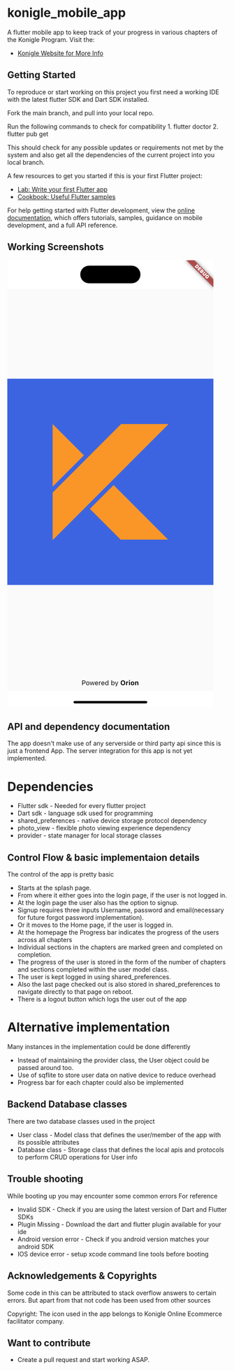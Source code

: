 # konigle_mobile_app

A flutter mobile app to keep track of your progress in various chapters of the Konigle Program.
Visit the:
- [Konigle Website for More Info](https://konigle.com/about)

## Getting Started

To reproduce or start working on this project you first need a working IDE with the latest 
flutter SDK and Dart SDK installed.

Fork the main branch, and pull into your local repo.
 
Run the following commands to check for compatibility
    1. flutter doctor
    2. flutter pub get

This should check for any possible updates or requirements not met by the system and also
get all the dependencies of the current project into you local branch.

A few resources to get you started if this is your first Flutter project:

- [Lab: Write your first Flutter app](https://docs.flutter.dev/get-started/codelab)
- [Cookbook: Useful Flutter samples](https://docs.flutter.dev/cookbook)

For help getting started with Flutter development, view the
[online documentation](https://docs.flutter.dev/), which offers tutorials,
samples, guidance on mobile development, and a full API reference.

## Working Screenshots
![Splash Page](https://github.com/Shivlock221b/konigle_mobile_app/blob/master/screenshots/splash.png)

## API and dependency documentation

The app doesn't make use of any serverside or third party api since this is just a frontend App. 
The server integration for this app is not yet implemented.

# Dependencies
- Flutter sdk - Needed for every flutter project
- Dart sdk - language sdk used for programming
- shared_preferences - native device storage protocol dependency
- photo_view - flexible photo viewing experience dependency
- provider - state manager for local storage classes

## Control Flow & basic implementaion details
The control of the app is pretty basic
- Starts at the splash page. 
- From where it either goes into the login page, if the user is not logged in.
- At the login page the user also has the option to signup. 
- Signup requires three inputs Username, password and email(necessary for future forgot password implementation).
- Or it moves to the Home page, if the user is logged in.
- At the homepage the Progress bar indicates the progress of the users across all chapters
- Individual sections in the chapters are marked green and completed on completion.
- The progress of the user is stored in the form of the number of chapters and sections completed within the user model class.
- The user is kept logged in using shared_preferences.
- Also the last page checked out is also stored in shared_preferences to navigate directly to that page on reboot.
- There is a logout button which logs the user out of the app

# Alternative implementation
Many instances in the implementation could be done differently
- Instead of maintaining the provider class, the User object could be passed around too.
- Use of sqflite to store user data on native device to reduce overhead
- Progress bar for each chapter could also be implemented

## Backend Database classes

There are two database classes used in the project
- User class - Model class that defines the user/member of the app with its possible attributes
- Database class - Storage class that defines the local apis and protocols to perform CRUD operations for User info


## Trouble shooting

While booting up you may encounter some common errors
For reference
- Invalid SDK - Check if you are using the latest version of Dart and Flutter SDKs
- Plugin Missing - Download the dart and flutter plugin available for your ide
- Android version error - Check if you android version matches your android SDK
- IOS device error - setup xcode command line tools before booting


## Acknowledgements & Copyrights

Some code in this can be attributed to stack overflow answers to certain errors.
But apart from that not code has been used from other sources

Copyright: The icon used in the app belongs to Konigle Online Ecommerce facilitator company.

## Want to contribute

- Create a pull request and start working ASAP.

